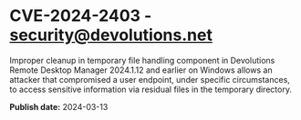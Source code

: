 # CVE-2024-2403 - security@devolutions.net


Improper cleanup in temporary file handling component in Devolutions Remote Desktop Manager 2024.1.12 and
earlier on Windows allows an attacker that compromised a user endpoint, under specific circumstances, to access sensitive information via residual files in the temporary directory.



**Publish date:** 2024-03-13
